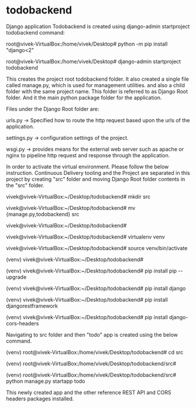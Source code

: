 # todobackend
Django application
Todobackend is created using django-admin startproject todobackend command:

root@vivek-VirtualBox:/home/vivek/Desktop# python -m pip install "django<2"

root@vivek-VirtualBox:/home/vivek/Desktop# django-admin startproject todobackend

This creates the project root todobackend folder. It also created a single file called manage.py, which is used for management utilities.
and also a child folder with the same project name. This folder is referred to as Django Root folder. And it the main python package folder
for the application.

Files under the Django Root folder are:

urls.py -> Specified how to route the http request based upon the urls of the application.

settings.py -> configuration settings of the project.

wsgi.py -> provides means for the external web server such as apache or nginx to pipeline http request and response through the application.

In order to activate the virtual environment. Please follow the below instruction.
Continuous Delivery tooling and the Project are separated in this project by creating "src" folder and moving Django Root folder
contents in the "src" folder.

vivek@vivek-VirtualBox:~/Desktop/todobackend# mkdir src

vivek@vivek-VirtualBox:~/Desktop/todobackend# mv {manage.py,todobackend} src

vivek@vivek-VirtualBox:~/Desktop/todobackend#

vivek@vivek-VirtualBox:~/Desktop/todobackend# virtualenv venv

vivek@vivek-VirtualBox:~/Desktop/todobackend# source venv/bin/activate

(venv) vivek@vivek-VirtualBox:~/Desktop/todobackend#

(venv) vivek@vivek-VirtualBox:~/Desktop/todobackend# pip install pip --upgrade
   
(venv) vivek@vivek-VirtualBox:~/Desktop/todobackend# pip install django

(venv) vivek@vivek-VirtualBox:~/Desktop/todobackend# pip install djangorestframework

(venv) vivek@vivek-VirtualBox:~/Desktop/todobackend# pip install django-cors-headers


Navigating to src folder and then "todo" app is created using the below command.



(venv) root@vivek-VirtualBox:/home/vivek/Desktop/todobackend# cd src

(venv) root@vivek-VirtualBox:/home/vivek/Desktop/todobackend/src#

(venv) root@vivek-VirtualBox:/home/vivek/Desktop/todobackend/src# python manage.py startapp todo

This newly created app and the other reference REST API and CORS headers packages installed. 


